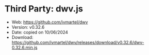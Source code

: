 # Third Party: dwv.js

- Web: https://github.com/ivmartel/dwv
- Version: v0.32.6
- Date: copied on 10/06/2024
- Download: https://github.com/ivmartel/dwv/releases/download/v0.32.6/dwv-0.32.6.min.js
